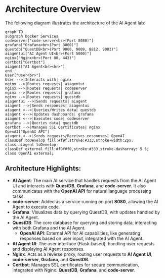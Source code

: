 

# Architecture Overview

The following diagram illustrates the architecture of the AI Agent lab:

```mermaid
graph TD
subgraph Docker Services
codeserver["code-server<br>(Port 8080)"]
grafana["Grafana<br>(Port 3000)"]
questdb["QuestDB<br>(Port 9000, 9009, 8812, 9003)"]
aiagentui["AI Agent UI<br>(Port 5000)"]
nginx["Nginx<br>(Port 80, 443)"]
certbot["Certbot"]
aiagent["AI Agent<br><br>"]
end
User["User<br>"]
User -->|Interacts with| nginx
nginx -->|Routes requests| aiagentui
nginx -->|Routes requests| codeserver
nginx -->|Routes requests| grafana
nginx -->|Routes requests| questdb
aiagentui -->|Sends requests| aiagent
aiagent -->|Sends responses| aiagentui
aiagent <-->|Queries/Writes data| questdb
aiagent <-->|Updates dashboards| grafana
aiagent <-->|Executes code| codeserver
grafana -->|Queries data| questdb
certbot -->|Manages SSL Certificates| nginx
OpenAI["OpenAI API"]
aiagent <-->|Sends requests/Receives responses| OpenAI
classDef toDevelop fill:#f9f,stroke:#333,stroke-width:2px;
class aiagent toDevelop;
classDef external fill:#f0f0f0,stroke:#333,stroke-dasharray: 5 5;
class OpenAI external;
```

## Architecture Highlights:
- **AI Agent**: The main AI service that handles requests from the AI Agent UI and interacts with **QuestDB**, **Grafana**, and **code-server**. It also communicates with the **OpenAI API** for natural language processing tasks.
- **code-server**: Added as a service running on port **8080**, allowing the AI Agent to execute code.
- **Grafana**: Visualizes data by querying QuestDB, with updates handled by the AI Agent.
- **QuestDB**: The core database for querying and storing data, interacting with both Grafana and the AI Agent. 
  - **OpenAI API**: External API for AI capabilities, like generating responses based on user input, integrated with the AI Agent.
- **AI Agent UI**: The user interface (Flask-based), handling user requests and displaying AI Agent responses.
- **Nginx**: Acts as a reverse proxy, routing user requests to **AI Agent UI**, **code-server**, **Grafana**, and **QuestDB**.
- **Certbot**: Manages SSL certificates for secure communication, integrated with Nginx.
**QuestDB**, **Grafana**, and **code-server**. 




